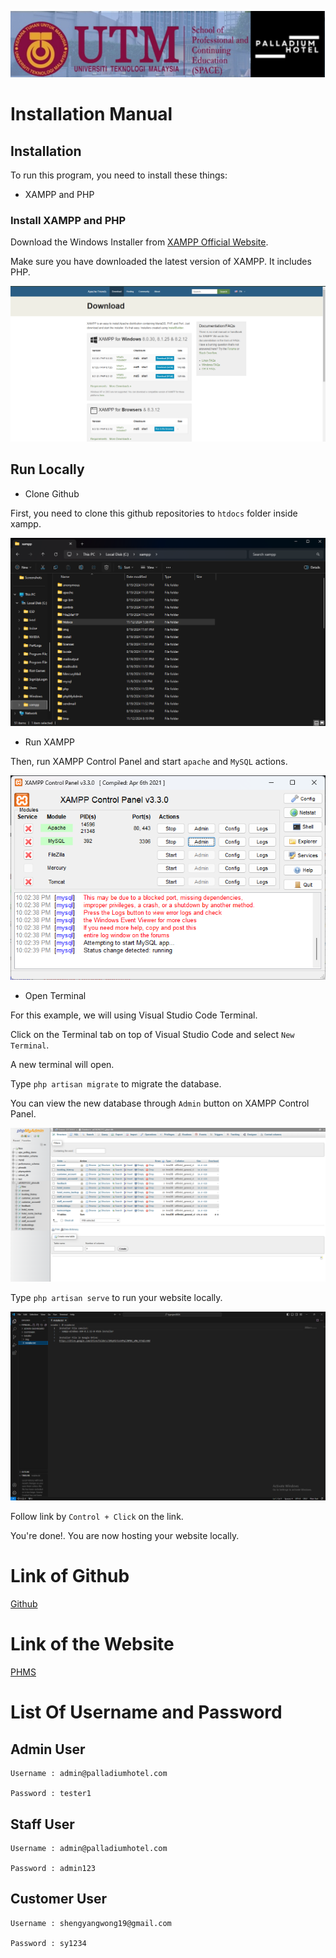 <p align="center" width="100%">
<img src="https://github.com/shengyang19/fyproject2024/blob/main/INSTALLER/IMG/LogoPalladium.jpg?raw=true" alt="PHMS">
</p>

# Installation Manual

## Installation

To run this program, you need to install these things:

- XAMPP and PHP

### Install XAMPP and PHP

Download the Windows Installer from [XAMPP Official Website](https://www.apachefriends.org/download.html).

Make sure you have downloaded the latest version of XAMPP. It includes PHP.

![install-xampp](https://github.com/shengyang19/fyproject2024/blob/main/INSTALLER/IMG/install-xampp.png?raw=true)

## Run Locally

- Clone Github

First, you need to clone this github repositories to `htdocs` folder inside xampp.

![htdocs](https://github.com/shengyang19/fyproject2024/blob/main/INSTALLER/IMG/htdocs.png?raw=true)

- Run XAMPP

Then, run XAMPP Control Panel and start `apache` and `MySQL` actions.

![run-xampp](https://github.com/shengyang19/fyproject2024/blob/main/INSTALLER/IMG/run-xampp.png?raw=true)

- Open Terminal

For this example, we will using Visual Studio Code Terminal.

Click on the Terminal tab on top of Visual Studio Code and select `New Terminal`.

A new terminal will open.

Type `php artisan migrate` to migrate the database.

You can view the new database through `Admin` button on XAMPP Control Panel.

![phpmyadmin-database](https://github.com/shengyang19/fyproject2024/blob/main/INSTALLER/IMG/phpmyadmin-database.png?raw=true)

Type `php artisan serve` to run your website locally.

![visual-studio-code](https://github.com/shengyang19/fyproject2024/blob/main/INSTALLER/IMG/visual-studio-code.png?raw=true)

Follow link by `Control + Click` on the link.

You're done!. You are now hosting your website locally.

# Link of Github
[Github](https://github.com/shengyang19/fyproject2024)

# Link of the Website
[PHMS](https://palladiumhotel.site/)

# List Of Username and Password

## Admin User

    Username : admin@palladiumhotel.com

    Password : tester1

## Staff User

    Username : admin@palladiumhotel.com

    Password : admin123

## Customer User

    Username : shengyangwong19@gmail.com

    Password : sy1234
	
